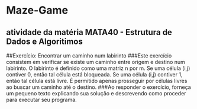 # Maze-Game
## atividade da matéria MATA40 - Estrutura de Dados e Algoritimos

##Exercício: Encontrar um caminho num labirinto
###Este exercício consistem em verificar se existe um caminho entre origem e destino num labirinto. O labirinto é definido como uma matriz n por m. Se uma célula (i,j) contiver 0, então tal célula está bloqueada. Se uma célula (i,j) contiver 1, então tal célula está livre. É permitido apenas prosseguir por células livres ao buscar um caminho até o destino.
###Ao responder o exercício, forneça um pequeno texto explicando sua solução e descrevendo como proceder para executar seu programa.
